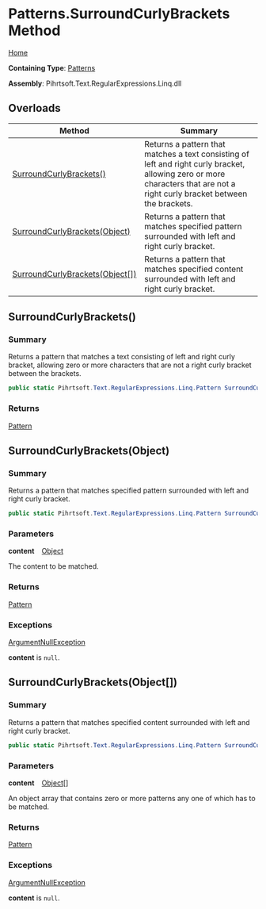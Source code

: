 # Patterns\.SurroundCurlyBrackets Method

[Home](../../../../../../README.md)

**Containing Type**: [Patterns](../README.md)

**Assembly**: Pihrtsoft\.Text\.RegularExpressions\.Linq\.dll

## Overloads

| Method | Summary |
| ------ | ------- |
| [SurroundCurlyBrackets()](#Pihrtsoft_Text_RegularExpressions_Linq_Patterns_SurroundCurlyBrackets) | Returns a pattern that matches a text consisting of left and right curly bracket, allowing zero or more characters that are not a right curly bracket between the brackets\. |
| [SurroundCurlyBrackets(Object)](#Pihrtsoft_Text_RegularExpressions_Linq_Patterns_SurroundCurlyBrackets_System_Object_) | Returns a pattern that matches specified pattern surrounded with left and right curly bracket\. |
| [SurroundCurlyBrackets(Object\[\])](#Pihrtsoft_Text_RegularExpressions_Linq_Patterns_SurroundCurlyBrackets_System_Object___) | Returns a pattern that matches specified content surrounded with left and right curly bracket\. |

## SurroundCurlyBrackets\(\) <a name="Pihrtsoft_Text_RegularExpressions_Linq_Patterns_SurroundCurlyBrackets"></a>

### Summary

Returns a pattern that matches a text consisting of left and right curly bracket, allowing zero or more characters that are not a right curly bracket between the brackets\.

```csharp
public static Pihrtsoft.Text.RegularExpressions.Linq.Pattern SurroundCurlyBrackets()
```

### Returns

[Pattern](../../Pattern/README.md)

## SurroundCurlyBrackets\(Object\) <a name="Pihrtsoft_Text_RegularExpressions_Linq_Patterns_SurroundCurlyBrackets_System_Object_"></a>

### Summary

Returns a pattern that matches specified pattern surrounded with left and right curly bracket\.

```csharp
public static Pihrtsoft.Text.RegularExpressions.Linq.Pattern SurroundCurlyBrackets(object content)
```

### Parameters

**content** &ensp; [Object](https://docs.microsoft.com/en-us/dotnet/api/system.object)

The content to be matched\.

### Returns

[Pattern](../../Pattern/README.md)

### Exceptions

[ArgumentNullException](https://docs.microsoft.com/en-us/dotnet/api/system.argumentnullexception)

**content** is `null`\.

## SurroundCurlyBrackets\(Object\[\]\) <a name="Pihrtsoft_Text_RegularExpressions_Linq_Patterns_SurroundCurlyBrackets_System_Object___"></a>

### Summary

Returns a pattern that matches specified content surrounded with left and right curly bracket\.

```csharp
public static Pihrtsoft.Text.RegularExpressions.Linq.Pattern SurroundCurlyBrackets(params object[] content)
```

### Parameters

**content** &ensp; [Object](https://docs.microsoft.com/en-us/dotnet/api/system.object)\[\]

An object array that contains zero or more patterns any one of which has to be matched\.

### Returns

[Pattern](../../Pattern/README.md)

### Exceptions

[ArgumentNullException](https://docs.microsoft.com/en-us/dotnet/api/system.argumentnullexception)

**content** is `null`\.

